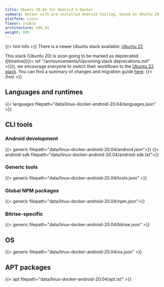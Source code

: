 ```yaml
---
title: Ubuntu 20.04 for Android & Docker
summary: Docker with pre-installed Android tooling, based on Ubuntu 20.04.
platform: Linux
flavor: stable
architecture: x86_64
weight: 999
---
```


{{< hint info >}}
There is a newer Ubuntu stack available: [Ubuntu 22](./linux-docker-android-22.04.md)

This stack (Ubuntu 20) is soon going to be marked as deprecated ([timeline]({{< ref "/announcements/Upcoming stack deprecations.md" >}})), we encourage everyone to switch their workflows to the [Ubuntu 22 stack](./linux-docker-android-22.04.md). You can find a summary of changes and migration guide [here](../announcements/Ubuntu%2022.md).
{{< /hint >}}

## Languages and runtimes

{{< languages filepath="data/linux-docker-android-20.04/languages.json" >}}

## CLI tools

### Android development

{{< generic filepath="data/linux-docker-android-20.04/android.json">}}
{{< android-sdk filepath="data/linux-docker-android-20.04/android-sdk.txt">}}

### Generic tools

{{< generic filepath="data/linux-docker-android-20.04/tools.json" >}}

### Global NPM packages

{{< generic filepath="data/linux-docker-android-20.04/npm.json">}}

### Bitrise-specific

{{< generic filepath="data/linux-docker-android-20.04/bitrise.json" >}}

## OS

{{< generic filepath="data/linux-docker-android-20.04/os.json" >}}

## APT packages

{{< apt filepath="data/linux-docker-android-20.04/apt.txt" >}}
